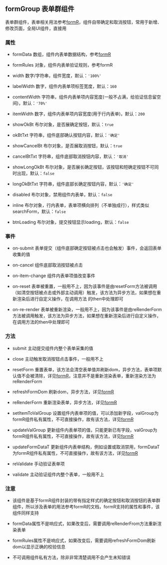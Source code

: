 ## formGroup 表单群组件
表单群组件，表单相关用法参考[formR](../formR/README.md)，组件自带确定和取消按钮，常用于新增、修改页面，全局UI组件，直接用

### 属性
* formData 数组，组件内表单数据结构，参考[formR](../formR/README.md#属性)

* formRules 对象，组件内表单验证规则，参考formR

* width 数字/字符串，组件宽度，默认：`'100%'`

* labelWidth 数字，组件内表单项标签宽度，默认：`160`

* contentWidth 字符串，组件内表单项内容宽度(一般不占满，给验证信息留空间)，默认：`'70%'`

* itemWidth 数字，组件内表单项内容宽度(用于行内表单)，默认：`200`

* showOkBt 布尔对象，是否展确定按钮，默认：`true`

* okBtTxt 字符串，组件底部确认按钮内容，默认：`'确定'`

* showCancelBt 布尔对象，是否展取消按钮，默认：`true`

* cancelBtTxt 字符串，组件底部取消按钮内容，默认：`'取消'`

* showLongOkBt 布尔对象，是否展长确定按钮，该按钮和短确定按钮不可同时出现，默认：`false`

* longOkBtTxt 字符串，组件底部长确定按钮内容，默认：`'确定'`

* disabled 布尔对象，禁用组件内表单，默认：`false`

* inline 布尔对象，行内表单，表单项横向排列（不单独成行），样式类似searchForm，默认：`false`

* btnLoading 布尔对象，提交按钮显示loading，默认：`false`

### 事件
* on-submit 表单提交（组件底部确定按钮被点击也会触发）事件，会返回表单收集的值

* on-cancel 组件底部取消按钮被点击

* on-item-change 组件内表单项值改变事件

* on-reset 表单被重置，一般用不上，因为该事件是由resetForm方法被调用（如清空按钮被点击或外部主动调用）触发，该方法为异步方法，如果想在重新渲染后进行自定义操作，在调用方法
的then中处理即可

* on-re-render 表单被重新渲染，一般用不上，因为该事件是由reRenderForm方法被调用触发，该方法为异步方法，如果想在重新渲染后进行自定义操作，
在调用方法的then中处理即可

### 方法
* submit 主动提交组件内整个表单采集的值

* close 主动触发取消按钮点击事件，一般用不上

* resetForm 重置表单，该方法会清空表单值并刷新dom，异步方法，表单项默认值不会被清除，详见[formR](../formR/README.md#方法)，注意并不是重新渲染表单，重新渲染方法为 reRenderForm

* refreshFormDom 刷新dom，异步方法，详见[formR](../formR/README.md#方法)

* reRenderForm 重新渲染表单，异步方法，详见[formR](../formR/README.md#方法)

* setItemToValGroup 设置组件内表单项的值，可以添加新字段，valGroup为formR组件私有属性，不可直接操作，故有该方法，详见[formR](../formR/README.md#方法)

* updateValGroup 更新组件内表单项的值，只能更新已有字段，valGroup为formR组件私有属性，不可直接操作，故有该方法，详见[formR](../formR/README.md#方法)

* updateFormDataT 更新组件内表单结构，例如设置或取消禁用，formDataT为formR组件私有属性，不可直接操作，故有该方法，详见[formR](../formR/README.md#方法)

* reValidate 手动验证表单项

* validate 主动验证组件内整个表单，一般用不上

### 注意
* 该组件是基于formR组件封装的带有指定样式的确定按钮和取消按钮的表单群组件，所以涉及表单的用法参考formR的文档，formR支持的属性和事件，该组件同样支持

* formData属性不是响应式，如果改变后，需要调用reRenderFrom方法重新渲染表单

* formRules属性不是响应式，如果改变后，需要调用refreshFormDom刷新dom以显示正确的校验信息

* 不可调用组件私有方法，除非非常清楚调用不会产生未知错误